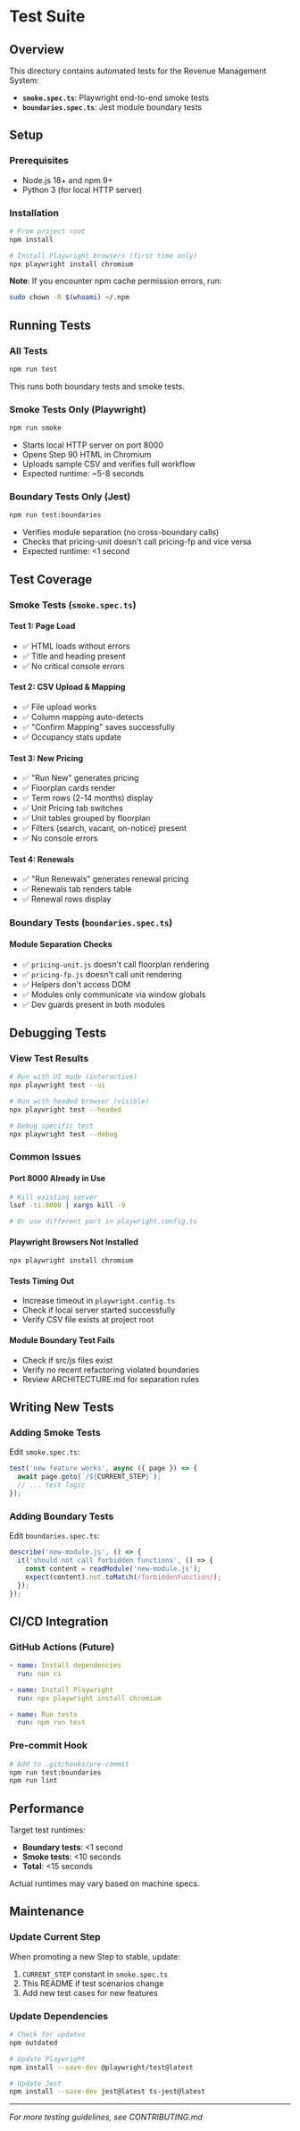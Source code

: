 # Test Suite

## Overview
This directory contains automated tests for the Revenue Management System:
- **`smoke.spec.ts`**: Playwright end-to-end smoke tests
- **`boundaries.spec.ts`**: Jest module boundary tests

## Setup

### Prerequisites
- Node.js 18+ and npm 9+
- Python 3 (for local HTTP server)

### Installation

```bash
# From project root
npm install

# Install Playwright browsers (first time only)
npx playwright install chromium
```

**Note**: If you encounter npm cache permission errors, run:
```bash
sudo chown -R $(whoami) ~/.npm
```

## Running Tests

### All Tests
```bash
npm run test
```
This runs both boundary tests and smoke tests.

### Smoke Tests Only (Playwright)
```bash
npm run smoke
```
- Starts local HTTP server on port 8000
- Opens Step 90 HTML in Chromium
- Uploads sample CSV and verifies full workflow
- Expected runtime: ~5-8 seconds

### Boundary Tests Only (Jest)
```bash
npm run test:boundaries
```
- Verifies module separation (no cross-boundary calls)
- Checks that pricing-unit doesn't call pricing-fp and vice versa
- Expected runtime: <1 second

## Test Coverage

### Smoke Tests (`smoke.spec.ts`)

#### Test 1: Page Load
- ✅ HTML loads without errors
- ✅ Title and heading present
- ✅ No critical console errors

#### Test 2: CSV Upload & Mapping
- ✅ File upload works
- ✅ Column mapping auto-detects
- ✅ "Confirm Mapping" saves successfully
- ✅ Occupancy stats update

#### Test 3: New Pricing
- ✅ "Run New" generates pricing
- ✅ Floorplan cards render
- ✅ Term rows (2-14 months) display
- ✅ Unit Pricing tab switches
- ✅ Unit tables grouped by floorplan
- ✅ Filters (search, vacant, on-notice) present
- ✅ No console errors

#### Test 4: Renewals
- ✅ "Run Renewals" generates renewal pricing
- ✅ Renewals tab renders table
- ✅ Renewal rows display

### Boundary Tests (`boundaries.spec.ts`)

#### Module Separation Checks
- ✅ `pricing-unit.js` doesn't call floorplan rendering
- ✅ `pricing-fp.js` doesn't call unit rendering
- ✅ Helpers don't access DOM
- ✅ Modules only communicate via window globals
- ✅ Dev guards present in both modules

## Debugging Tests

### View Test Results
```bash
# Run with UI mode (interactive)
npx playwright test --ui

# Run with headed browser (visible)
npx playwright test --headed

# Debug specific test
npx playwright test --debug
```

### Common Issues

#### Port 8000 Already in Use
```bash
# Kill existing server
lsof -ti:8000 | xargs kill -9

# Or use different port in playwright.config.ts
```

#### Playwright Browsers Not Installed
```bash
npx playwright install chromium
```

#### Tests Timing Out
- Increase timeout in `playwright.config.ts`
- Check if local server started successfully
- Verify CSV file exists at project root

#### Module Boundary Test Fails
- Check if src/js files exist
- Verify no recent refactoring violated boundaries
- Review ARCHITECTURE.md for separation rules

## Writing New Tests

### Adding Smoke Tests
Edit `smoke.spec.ts`:
```typescript
test('new feature works', async ({ page }) => {
  await page.goto(`/${CURRENT_STEP}`);
  // ... test logic
});
```

### Adding Boundary Tests
Edit `boundaries.spec.ts`:
```typescript
describe('new-module.js', () => {
  it('should not call forbidden functions', () => {
    const content = readModule('new-module.js');
    expect(content).not.toMatch(/forbiddenFunction/);
  });
});
```

## CI/CD Integration

### GitHub Actions (Future)
```yaml
- name: Install dependencies
  run: npm ci

- name: Install Playwright
  run: npx playwright install chromium

- name: Run tests
  run: npm run test
```

### Pre-commit Hook
```bash
# Add to .git/hooks/pre-commit
npm run test:boundaries
npm run lint
```

## Performance

Target test runtimes:
- **Boundary tests**: <1 second
- **Smoke tests**: <10 seconds
- **Total**: <15 seconds

Actual runtimes may vary based on machine specs.

## Maintenance

### Update Current Step
When promoting a new Step to stable, update:
1. `CURRENT_STEP` constant in `smoke.spec.ts`
2. This README if test scenarios change
3. Add new test cases for new features

### Update Dependencies
```bash
# Check for updates
npm outdated

# Update Playwright
npm install --save-dev @playwright/test@latest

# Update Jest
npm install --save-dev jest@latest ts-jest@latest
```

---

*For more testing guidelines, see CONTRIBUTING.md*
